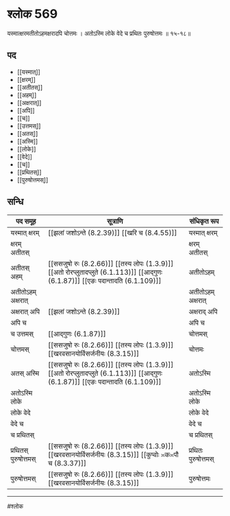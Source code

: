 # श्लोक 569

यस्मात्क्षरमतीतोऽहमक्षरादपि चोत्तमः ।
अतोऽस्मि लोके वेदे च प्रथितः पुरुषोत्तमः ॥ १५-१८॥


## पद 

- [[यस्मात्]]
- [[क्षरम्]]
- [[अतीतस्]]
- [[अहम्]]
- [[अक्षरात्]]
- [[अपि]]
- [[च]]
- [[उत्तमस्]]
- [[अतस्]]
- [[अस्मि]]
- [[लोके]]
- [[वेदे]]
- [[च]]
- [[प्रथितस्]]
- [[पुरुषोत्तमस्]]

## सन्धि

| पद समूह | सूत्राणि | संधिकृत रूप |
| ----- | ----- | ----- |
| यस्मात् क्षरम् |  [[झलां जशोऽन्ते (8.2.39)]] [[खरि च (8.4.55)]] | यस्मात् क्षरम् |
| क्षरम् अतीतस् |  | क्षरम् अतीतस् |
| अतीतस् अहम् |  [[ससजुषो रुः (8.2.66)]] [[तस्य लोपः (1.3.9)]] [[अतो रोरप्लुतादप्लुते (6.1.113)]] [[आद्गुणः (6.1.87)]] [[एङः पदान्तादति (6.1.109)]] | अतीतोऽहम् |
| अतीतोऽहम् अक्षरात् |  | अतीतोऽहम् अक्षरात् |
| अक्षरात् अपि |  [[झलां जशोऽन्ते (8.2.39)]] | अक्षराद् अपि |
| अपि च |  | अपि च |
| च उत्तमस् |  [[आद्गुणः (6.1.87)]] | चोत्तमस् |
| चोत्तमस् |  [[ससजुषो रुः (8.2.66)]] [[तस्य लोपः (1.3.9)]] [[खरवसानयोर्विसर्जनीयः (8.3.15)]] | चोत्तमः |
| अतस् अस्मि |  [[ससजुषो रुः (8.2.66)]] [[तस्य लोपः (1.3.9)]] [[अतो रोरप्लुतादप्लुते (6.1.113)]] [[आद्गुणः (6.1.87)]] [[एङः पदान्तादति (6.1.109)]] | अतोऽस्मि |
| अतोऽस्मि लोके |  | अतोऽस्मि लोके |
| लोके वेदे |  | लोके वेदे |
| वेदे च |  | वेदे च |
| च प्रथितस् |  | च प्रथितस् |
| प्रथितस् पुरुषोत्तमस् |  [[ससजुषो रुः (8.2.66)]] [[तस्य लोपः (1.3.9)]] [[खरवसानयोर्विसर्जनीयः (8.3.15)]] [[कुप्वोः ≍क≍पौ च (8.3.37)]] | प्रथितः पुरुषोत्तमस् |
| पुरुषोत्तमस् |  [[ससजुषो रुः (8.2.66)]] [[तस्य लोपः (1.3.9)]] [[खरवसानयोर्विसर्जनीयः (8.3.15)]] | पुरुषोत्तमः |


---

#श्लोक